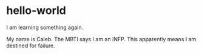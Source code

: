 # hello-world
I am learning something again.

My name is Caleb. The MBTI says I am an INFP. This apparently means I am destined for failure.
